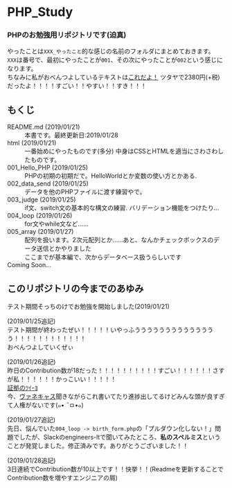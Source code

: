 # PHP_Study
### PHPのお勉強用リポジトリです(迫真)  
やったことは`XXX_やったこと`的な感じの名前のフォルダにまとめておきます。  
`XXX`は番号で、最初にやったことが`001`、その次にやったことが`002`という感じになります。  
ちなみに私がおべんつよしているテキストは[これだよ！](https://www.amazon.co.jp/PHP%E3%81%97%E3%81%A3%E3%81%8B%E3%82%8A%E5%85%A5%E9%96%80%E6%95%99%E5%AE%A4-%E4%BD%BF%E3%81%88%E3%82%8B%E5%8A%9B%E3%81%8C%E8%BA%AB%E3%81%AB%E3%81%A4%E3%81%8F%E3%80%81%E4%BB%95%E7%B5%84%E3%81%BF%E3%81%8B%E3%82%89%E3%82%8F%E3%81%8B%E3%82%8B%E3%80%82-%E5%B0%8F%E5%8E%9F-%E9%9A%86%E7%BE%A9/dp/4798153370/ref=tmm_pap_swatch_0?_encoding=UTF8&qid=&sr= "てきすと！！！") ツタヤで2380円(+税)だったよ！！！！すごい！！やすい！！すき！！！
## もくじ
<dl>
  <dt>README.md (2019/01/21)</dt>
  <dd>本書です。最終更新日:2019/01/28</dd>
  <dt>html (2019/01/21)</dt>
  <dd>一番始めにやったものです(多分) 中身はCSSとHTMLを適当にさわさわしたものです。</dd>
  <dt>001_Hello_PHP (2019/01/25)</dt>
  <dd>PHPの初期の初期だで。HelloWorldとか変数の使い方とかある.</dd>
  <dt>002_data_send (2019/01/25)</dt>
  <dd>データを他のPHPファイルに渡す練習やで。</dd>
  <dt>003_judge (2019/01/25)</dt>
  <dd>if文、switch文の基本的な構文の練習. バリデーション機能をつけたり…</dd>
  <dt>004_loop (2019/01/26)</dt>
  <dd>for文やwhile文など…… </dd>  
  <dt>005_array (2019/01/27)</dt>
  <dd>配列を扱います。2次元配列とか……あと、なんかチェックボックスのデータ送信とかやりました<br>ここまでが基本編で、次からデータベース扱うらしいです</dd>
  
  <dt>Coming Soon…</dt>
</dl>  






## このリポジトリの今までのあゆみ
テスト期間そっちのけでお勉強を開始しました(2019/01/21)

(2019/01/25追記)  
テスト期間が終わったぜい！！！！！いやっふうううううううううううううう！！！！！！！！！！！！  
おべんつよしていくぜぃ

(2019/01/26追記)  
昨日のContribution数が18だった！！！！！！！！！！すごい！！！！！！さすが私！！！！！！かっこいい！！！！！  
[証拠のﾂｲｰﾖ](https://twitter.com/Tech_Kazu/status/1088814372460339202 "ひれふせ！！！")  
今、[ヴァネキャス](https://twitcasting.tv/vane11ope "つよいひとの巣窟")聞きながらこれ書いてたり進捗出してるけどみんな頭が良すぎて人権がないです(๑•ૅㅁ•๑)

(2019/01/27追記)  
先日、悩んでいた`004_loop -> birth_form.php`の「プルダウン化しない！」問題でしたが、Slackのengineers-ltで聞いてみたところ、**私のスペルミス**ということが発覚しました。修正済みです。ありがとうございました！！

(2019/01/28追記)  
3日連続でContribution数が10以上です！！快挙！！(Readmeを更新することでContribution数を増やすエンジニアの屑)
